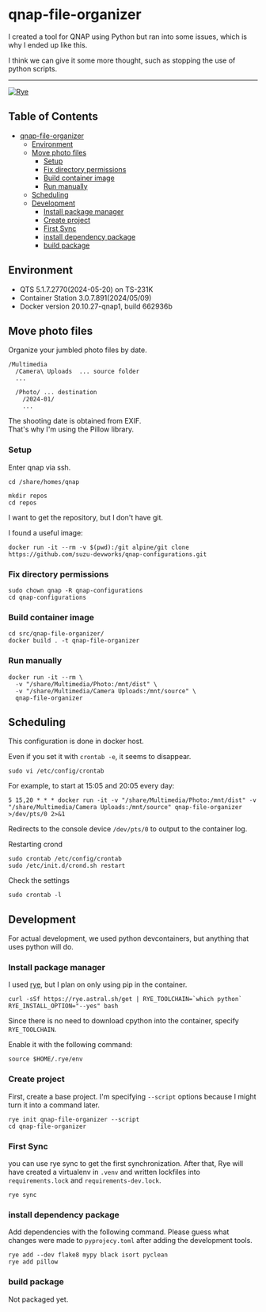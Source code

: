 # qnap-file-organizer

I created a tool for QNAP using Python but ran into some issues, which is why I ended up like this.

I think we can give it some more thought, such as stopping the use of python scripts.

---
[![Rye](https://img.shields.io/endpoint?url=https://raw.githubusercontent.com/astral-sh/rye/main/artwork/badge.json)](https://rye.astral.sh)

## Table of Contents <!-- omit in toc -->

- [qnap-file-organizer](#qnap-file-organizer)
  - [Environment](#environment)
  - [Move photo files](#move-photo-files)
    - [Setup](#setup)
    - [Fix directory permissions](#fix-directory-permissions)
    - [Build container image](#build-container-image)
    - [Run manually](#run-manually)
  - [Scheduling](#scheduling)
  - [Development](#development)
    - [Install package manager](#install-package-manager)
    - [Create project](#create-project)
    - [First Sync](#first-sync)
    - [install dependency package](#install-dependency-package)
    - [build package](#build-package)

## Environment

- QTS 5.1.7.2770(2024-05-20) on TS-231K
- Container Station 3.0.7.891(2024/05/09)
- Docker version 20.10.27-qnap1, build 662936b

## Move photo files

Organize your jumbled photo files by date.

```console
/Multimedia
  /Camera\ Uploads  ... source folder
  ...

  /Photo/ ... destination
    /2024-01/  
    ...
```

The shooting date is obtained from EXIF.  
That's why I'm using the Pillow library.

### Setup

Enter qnap via ssh.

```shell
cd /share/homes/qnap

mkdir repos
cd repos
```

I want to get the repository, but I don't have git.

I found a useful image:

```shell
docker run -it --rm -v $(pwd):/git alpine/git clone https://github.com/suzu-devworks/qnap-configurations.git
```

### Fix directory permissions

```shell
sudo chown qnap -R qnap-configurations
cd qnap-configurations
```

### Build container image

```shell
cd src/qnap-file-organizer/
docker build . -t qnap-file-organizer
```

### Run manually

```shell
docker run -it --rm \
  -v "/share/Multimedia/Photo:/mnt/dist" \
  -v "/share/Multimedia/Camera Uploads:/mnt/source" \
  qnap-file-organizer 
```

## Scheduling

This configuration is done in docker host.

Even if you set it with `crontab -e`, it seems to disappear.

```shell
sudo vi /etc/config/crontab
```

For example, to start at 15:05 and 20:05 every day:

```crontab
5 15,20 * * * docker run -it -v "/share/Multimedia/Photo:/mnt/dist" -v "/share/Multimedia/Camera Uploads:/mnt/source" qnap-file-organizer >/dev/pts/0 2>&1
```

Redirects to the console device `/dev/pts/0` to output to the container log.

Restarting crond

```shell
sudo crontab /etc/config/crontab
sudo /etc/init.d/crond.sh restart
```

Check the settings

```shell
sudo crontab -l
```

## Development

For actual development, we used python devcontainers, but anything that uses python will do.

### Install package manager

I used [rye](https://rye.astral.sh/guide/installation/), but I plan on only using pip in the container.

```shell
curl -sSf https://rye.astral.sh/get | RYE_TOOLCHAIN=`which python` RYE_INSTALL_OPTION="--yes" bash
```

Since there is no need to download cpython into the container, specify `RYE_TOOLCHAIN`.

Enable it with the following command:

```shell
source $HOME/.rye/env
```

### Create project

First, create a base project.
I'm specifying `--script` options because I might turn it into a command later.

```shell
rye init qnap-file-organizer --script
cd qnap-file-organizer
```

### First Sync

you can use rye sync to get the first synchronization. After that,
Rye will have created a virtualenv in `.venv` and written lockfiles into `requirements.lock` and `requirements-dev.lock`.
<!-- cSpell:word virtualenv -->
<!-- cSpell:word venv -->
<!-- cSpell:word lockfiles -->

```shell
rye sync
```

### install dependency package

Add dependencies with the following command.
Please guess what changes were made to `pyprojecy.toml` after adding the development tools.

```shell
rye add --dev flake8 mypy black isort pyclean
rye add pillow
```
<!-- cSpell:word mypy -->
<!-- cSpell:word isort -->
<!-- cSpell:word pyclean -->

### build package

Not packaged yet.
